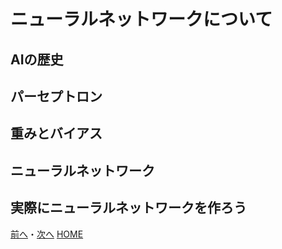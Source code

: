 # ニューラルネットワークについて
## AIの歴史
## パーセプトロン
## 重みとバイアス
## ニューラルネットワーク
## 実際にニューラルネットワークを作ろう
[前へ](../01first/page.md)・[次へ](../02second/page.md)
[HOME](../index.md)
